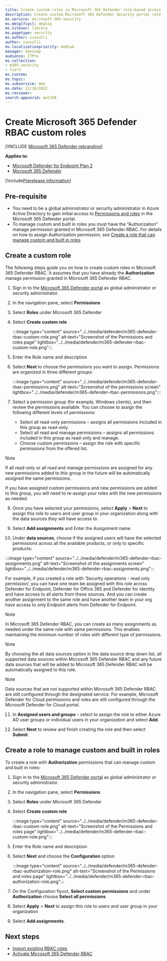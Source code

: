 ```yaml
---
title: Create custom roles in Microsoft 365 Defender role-based access control (RBAC)
description: Create custom Microsoft 365 Defender Security portal role-based access control (RBAC)
ms.service: microsoft-365-security
ms.mktglfcycl: deploy
ms.sitesec: library
ms.pagetype: security
ms.author: siosulli
author: siosulli
ms.localizationpriority: medium
manager: dansimp
audience: ITPro
ms.collection: 
- m365-security
- tier3
ms.custom: 
ms.topic:
ms.subservice: mde
ms.date: 11/10/2022
ms.reviewer: 
search.appverid: met150
---
```


# Create Microsoft 365 Defender RBAC custom roles

[!INCLUDE [Microsoft 365 Defender rebranding](../../includes/microsoft-defender.md)]

**Applies to:**

- [Microsoft Defender for Endpoint Plan 2](https://go.microsoft.com/fwlink/?linkid=2154037)
- [Microsoft 365 Defender](https://go.microsoft.com/fwlink/?linkid=2118804)

[!include[Prerelease information](../../includes/prerelease.md)]

## Pre-requisite

- You need to be a global administrator or security administrator in Azure Active Directory to gain initial access to [Permissions and roles](https://security.microsoft.com/mtp_roles) in the Microsoft 365 Defender portal.
- To manage custom and built in roles you must have the “Authorization” manage permission granted in Microsoft 365 Defender RBAC. For details on how to assign Authorization permission, see [Create a role that can manage custom and built in roles](#create-a-role-that-can-manage-custom-and-built-in-roles)

## Create a custom role

The following steps guide you on how to create custom roles in Microsoft 365 Defender RBAC. It assumes that you have already the **Authorization** manage permission granted in Microsoft 365 Defender RBAC.

1. Sign in to the [Microsoft 365 Defender portal](https://security.microsoft.com) as global administrator or security administrator.
2. In the navigation pane, select **Permissions**
3. Select **Roles** under Microsoft 365 Defender
4. Select **Create custom role**

   :::image type="content" source="../../media/defender/m365-defender-rbac-custom-role.png" alt-text="Screenshot of the Permissions and roles page" lightbox="../../media/defender/m365-defender-rbac-custom-role.png":::

5. Enter the Role name and description
6. Select **Next** to choose the permissions you want to assign. Permissions are organized in three different groups:

   :::image type="content" source="../../media/defender/m365-defender-rbac-permissions.png" alt-text="Screenshot of the permissions screen" lightbox="../../media/defender/m365-defender-rbac-permissions.png":::

7. Select a permission group (for example, Windows clients), and then review the permissions available. You can choose to assign the following different levels of permissions:
    - Select all read-only permissions – assigns all permissions included in this group as read-only.
    - Select all read and manage permissions – assigns all permissions included in this group as read-only and manage.
    - Choose custom permissions – assign the role with specific permissions from the offered list.

>[!Note]
> If all read-only or all read and manage permissions are assigned for any new permissions added to this group in the future will be automatically assigned the same permissions.
>
> If you have assigned custom permissions and new permissions are added to this group, you will need to re-assign your roles with the new permissions as needed.

8. Once you have selected your permissions, select **Apply** > **Next** to assign this role to users and user group in your organization along with the data sources they will have access to.

9. Select **Add assignments** and Enter the Assignment name.

10. Under **data sources**, choose if the assigned users will have the selected permissions across all the available products, or only to specific products:

 :::image type="content" source="../../media/defender/m365-defender-rbac-assignments.png" alt-text="Screenshot of the assignments screen" lightbox="../../media/defender/m365-defender-rbac-assignments.png":::

For example, if you created a role with ‘Security operations - read only permission’, you can have one team be assigned with this role across Defender for Endpoint, Defender for Office 365 and Defender for Identity and have access to all alerts from these sources. And you can create another assignment to the same role and have another team in your org have access to only Endpoint alerts from Defender for Endpoint.

>[!Note]
> In Microsoft 365 Defender RBAC, you can create as many assignments as needed under the same role with same permissions. This enables maintaining the minimum number of roles with different type of permissions.

>[!Note]
> By choosing the all data sources option in the data source drop down list, all supported data sources within Microsoft 365 Defender RBAC and any future data sources that will be added to Microsoft 365 Defender RBAC will be automatically assigned to this role.  

>[!Note]
> Data sources that are not supported within Microsoft 365 Defender RBAC are still configured through the designated service. For example, Microsoft Defender for Cloud permissions and roles are still configured through the Microsoft Defender for Cloud portal.

11. In **Assigned users and groups** – select to assign the role to either Azure AD user groups or individual users in your organization and select **Add**.

12. Select **Next** to review and finish creating the role and then select **Submit**.

## Create a role to manage custom and built in roles

To create a role  with **Authorization** permissions that can manage custom and built in roles:

1. Sign in to the [Microsoft 365 Defender portal](https://security.microsoft.com) as global administrator or security administrator.
2. In the navigation pane, select **Permissions**
3. Select **Roles** under Microsoft 365 Defender
4. Select **Create custom role**

   :::image type="content" source="../../media/defender/m365-defender-rbac-custom-role.png" alt-text="Screenshot of the Permissions and roles page" lightbox="../../media/defender/m365-defender-rbac-custom-role.png":::

5. Enter the Role name and description
6. Select **Next** and choose the **Configuration** option

    :::image type="content" source="../../media/defender/m365-defender-rbac-authorization-role.png" alt-text="Screenshot of the Permissions and roles page" lightbox="../../media/defender/m365-defender-rbac-authorization-role.png":::

7. On the Configuration flyout, **Select custom permissions** and under **Authorization** choose **Select all permissions**
8. Select **Apply** > **Next** to assign this role to users and user group in your organization
9. Select **Add assignments**.

## Next steps

- [Import existing RBAC roles](import-rbac-roles.md)
- [Activate Microsoft 365 Defender RBAC](activate-defender-rbac.md)
